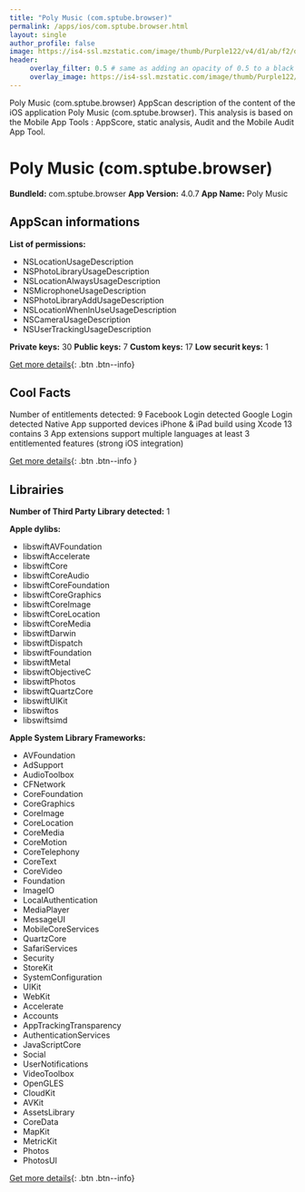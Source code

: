 ```yaml
---
title: "Poly Music (com.sptube.browser)"
permalink: /apps/ios/com.sptube.browser.html
layout: single
author_profile: false
image: https://is4-ssl.mzstatic.com/image/thumb/Purple122/v4/d1/ab/f2/d1abf273-c481-fda2-2537-6725ff692e83/AppIcon-0-0-1x_U007emarketing-0-0-0-8-0-0-sRGB-0-0-0-GLES2_U002c0-512MB-85-220-0-0.png/512x512bb.jpg
header: 
     overlay_filter: 0.5 # same as adding an opacity of 0.5 to a black background
     overlay_image: https://is4-ssl.mzstatic.com/image/thumb/Purple122/v4/d1/ab/f2/d1abf273-c481-fda2-2537-6725ff692e83/AppIcon-0-0-1x_U007emarketing-0-0-0-8-0-0-sRGB-0-0-0-GLES2_U002c0-512MB-85-220-0-0.png/512x512bb.jpg
---
```

Poly Music (com.sptube.browser) AppScan description of the content of the iOS application Poly Music (com.sptube.browser). This analysis is based on the Mobile App Tools : AppScore, static analysis, Audit and the Mobile Audit App Tool.

# Poly Music (com.sptube.browser)

**BundleId:** com.sptube.browser
**App Version:** 4.0.7
**App Name:** Poly Music


## AppScan informations 

**List of permissions:** 
- NSLocationUsageDescription
- NSPhotoLibraryUsageDescription
- NSLocationAlwaysUsageDescription
- NSMicrophoneUsageDescription
- NSPhotoLibraryAddUsageDescription
- NSLocationWhenInUseUsageDescription
- NSCameraUsageDescription
- NSUserTrackingUsageDescription
  
  
**Private keys:** 30
**Public keys:** 7
**Custom keys:** 17
**Low securit keys:** 1
  
[Get more details](/pricing.html){: .btn .btn--info}

## Cool Facts

Number of entitlements detected: 9
Facebook Login detected
Google Login detected
Native App
supported devices iPhone & iPad
build using Xcode 13
contains 3 App extensions
support multiple languages
at least 3 entitlemented features (strong iOS integration)
  
[Get more details](/pricing.html){: .btn .btn--info }

## Librairies 
**Number of Third Party Library detected:** 1


**Apple dylibs:**
- libswiftAVFoundation
- libswiftAccelerate
- libswiftCore
- libswiftCoreAudio
- libswiftCoreFoundation
- libswiftCoreGraphics
- libswiftCoreImage
- libswiftCoreLocation
- libswiftCoreMedia
- libswiftDarwin
- libswiftDispatch
- libswiftFoundation
- libswiftMetal
- libswiftObjectiveC
- libswiftPhotos
- libswiftQuartzCore
- libswiftUIKit
- libswiftos
- libswiftsimd


**Apple System Library Frameworks:**
- AVFoundation
- AdSupport
- AudioToolbox
- CFNetwork
- CoreFoundation
- CoreGraphics
- CoreImage
- CoreLocation
- CoreMedia
- CoreMotion
- CoreTelephony
- CoreText
- CoreVideo
- Foundation
- ImageIO
- LocalAuthentication
- MediaPlayer
- MessageUI
- MobileCoreServices
- QuartzCore
- SafariServices
- Security
- StoreKit
- SystemConfiguration
- UIKit
- WebKit
- Accelerate
- Accounts
- AppTrackingTransparency
- AuthenticationServices
- JavaScriptCore
- Social
- UserNotifications
- VideoToolbox
- OpenGLES
- CloudKit
- AVKit
- AssetsLibrary
- CoreData
- MapKit
- MetricKit
- Photos
- PhotosUI


  
[Get more details](/pricing.html){: .btn .btn--info}

